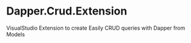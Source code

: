 # Dapper.Crud.Extension
VisualStudio Extension to create Easily CRUD queries with Dapper from Models
